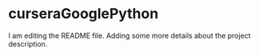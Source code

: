 # curseraGooglePython
I am editing the README file. Adding some more details about the project description.
